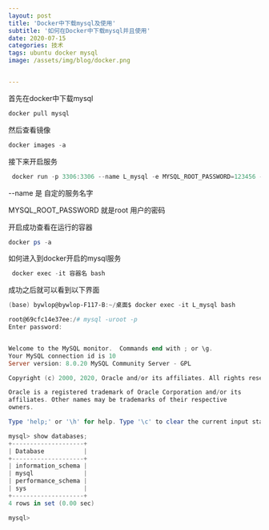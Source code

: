 ```yaml
---
layout: post
title: 'Docker中下载mysql及使用'
subtitle: '如何在Docker中下载mysql并且使用'
date: 2020-07-15
categories: 技术
tags: ubuntu docker mysql  
image: /assets/img/blog/docker.png


---
```


首先在docker中下载mysql

```powershell
docker pull mysql 
```

然后查看镜像

```powershell
docker images -a 
```

接下来开启服务

```powershell
 docker run -p 3306:3306 --name L_mysql -e MYSQL_ROOT_PASSWORD=123456 -d mysql
```

--name 是 自定的服务名字

MYSQL_ROOT_PASSWORD 就是root 用户的密码 

开启成功查看在运行的容器

```powershell
docker ps -a
```

如何进入到docker开启的mysql服务

```powershell
 docker exec -it 容器名 bash
```

成功之后就可以看到以下界面

```powershell
(base) bywlop@bywlop-F117-B:~/桌面$ docker exec -it L_mysql bash

root@69cfc14e37ee:/# mysql -uroot -p     
Enter password: 


Welcome to the MySQL monitor.  Commands end with ; or \g.
Your MySQL connection id is 10
Server version: 8.0.20 MySQL Community Server - GPL

Copyright (c) 2000, 2020, Oracle and/or its affiliates. All rights reserved.

Oracle is a registered trademark of Oracle Corporation and/or its
affiliates. Other names may be trademarks of their respective
owners.

Type 'help;' or '\h' for help. Type '\c' to clear the current input statement.

mysql> show databases;
+--------------------+
| Database           |
+--------------------+
| information_schema |
| mysql              |
| performance_schema |
| sys                |
+--------------------+
4 rows in set (0.00 sec)

mysql> 
```





